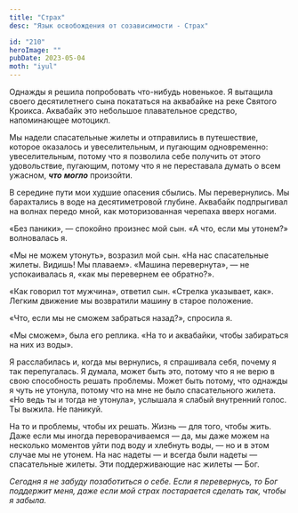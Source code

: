 ```yaml
---
title: "Страх"
desc: "Язык освобождения от созависимости - Страх"

id: "210"
heroImage: ""
pubDate: 2023-05-04
moth: "iyul"
---
```


Однажды я решила попробовать что-нибудь новенькое. Я вытащила своего
десятилетнего сына покататься на аквабайке на реке Святого Кроикса. Аквабайк
это небольшое плавательное средство, напоминающее мотоцикл.

Мы надели спасательные жилеты и отправились в путешествие, которое оказалось и
увеселительным, и пугающим одновременно: увеселительным, потому что я
позволила себе получить от этого удовольствие, пугающим, потому что я не
переставала думать о всем ужасном, **_что_** **_могло_** произойти.

В середине пути мои худшие опасения сбылись. Мы перевернулись. Мы барахтались
в воде на десятиметровой глубине. Аквабайк подпрыгивал на волнах передо мной,
как моторизованная черепаха вверх ногами.

«Без паники», — спокойно произнес мой сын. «А что, если мы утонем?»
волновалась я.

«Мы не можем утонуть», возразил мой сын. «На нас спасательные жилеты. Видишь!
Мы плаваем». «Машина перевернута», — не успокаивалась я, «как мы перевернем ее
обратно?».

«Как говорил тот мужчина», ответил сын. «Стрелка указывает, как». Легким
движение мы возвратили машину в старое положение.

«Что, если мы не сможем забраться назад?», спросила я.

«Мы сможем», была его реплика. «На то и аквабайки, чтобы забираться на них из
воды».

Я расслабилась и, когда мы вернулись, я спрашивала себя, почему я так
перепугалась. Я думала, может быть это, потому что я не верю в свою
способность решать проблемы. Может быть потому, что однажды я чуть не утонула,
потому что на мне не было спасательного жилета. «Но ведь ты и тогда не
утонула», услышала я слабый внутренний голос. Ты выжила. Не паникуй.

На то и проблемы, чтобы их решать. Жизнь — для того, чтобы жить. Даже если мы
иногда переворачиваемся — да, мы даже можем на несколько моментов уйти под
воду и хлебнуть воды, — но и в этом случае мы не утонем. На нас надеты — и
всегда были надеты — спасательные жилеты. Эти поддерживающие нас жилеты — Бог.

_Сегодня_ _я_ _не_ _забуду_ _позаботиться_ _о_ _себе._ _Если_ _я_
_перевернусь,_ _то_ _Бог_ _поддержит_ _меня,_ _даже_ _если_ _мой_ _страх_
_постарается_ _сделать_ _так,_ _чтобы_ _я_ _забыла._
